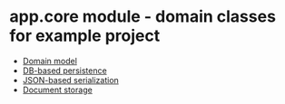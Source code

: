 # app.core module - domain classes for example project

* [Domain model](doc/domain-model.md)
* [DB-based persistence](doc/db-persistence.md)
* [JSON-based serialization](doc/json-persistence.md)
* [Document storage](doc/document-storage.md)
